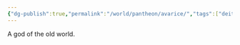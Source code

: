 ```yaml
---
{"dg-publish":true,"permalink":"/world/pantheon/avarice/","tags":["deity","old-world"]}
---
```


A god of the old world.